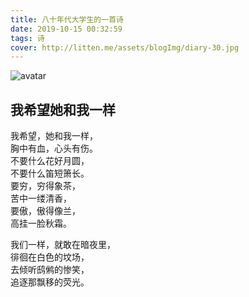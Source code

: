 ```yaml
---
title: 八十年代大学生的一首诗
date: 2019-10-15 00:32:59
tags: 诗
cover: http://litten.me/assets/blogImg/diary-30.jpg
---
```


![avatar](http://litten.me/assets/blogImg/diary-30.jpg)

我希望她和我一样
---
我希望，她和我一样，  
胸中有血，心头有伤。  
不要什么花好月圆，  
不要什么笛短箫长。  
要穷，穷得象茶，  
苦中一缕清香，  
要傲，傲得像兰，  
高挂一脸秋霜。 
 <!-- more -->   
我们一样，就敢在暗夜里，  
徘徊在白色的坟场，  
去倾听鸱鸺的惨笑，  
追逐那飘移的荧光。 